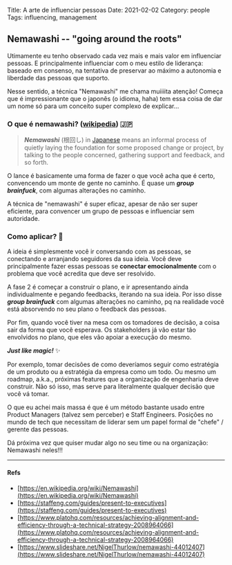 Title: A arte de influenciar pessoas 
Date: 2021-02-02
Category: people
Tags: influencing, management

## Nemawashi -- "going around the roots"

Utimamente eu tenho observado cada vez mais e mais valor em influenciar pessoas.  E principalmente influenciar com o meu estilo de liderança: baseado em consenso, na tentativa de preservar ao máximo a autonomia e liberdade das pessoas que suporto.

Nesse sentido, a técnica "Nemawashi" me chama muiiiita atenção!  Começa que é impressionante que o japonês (o idioma, haha) tem essa coisa de dar um nome só para um conceito super complexo de explicar...

### O que é nemawashi? ([wikipedia](https://en.wikipedia.org/wiki/Nemawashi)) 🇯🇵

> _**Nemawashi**_ (根回し) in [Japanese](https://en.wikipedia.org/wiki/Japanese_language "Japanese language") means an informal process of quietly laying the foundation for some proposed change or project, by talking to the people concerned, gathering support and feedback, and so forth.

O lance é basicamente uma forma de fazer o que você acha que é certo, convencendo um monte de gente no caminho.  É quase um ***group brainfuck***, com algumas alterações no caminho.

A técnica de "nemawashi" é super eficaz, apesar de não ser super eficiente, para convencer um grupo de pessoas e influenciar sem autoridade.

### Como aplicar? 📝

A ideia é simplesmente você ir conversando com as pessoas, se conectando e arranjando seguidores da sua ideia.  Você deve principalmente fazer essas pessoas se **conectar emocionalmente** com o problema que você acredita que deve ser resolvido.

A fase 2 é começar a construir o plano, e ir apresentando ainda individualmente e pegando feedbacks, iterando na sua ideia.  Por isso disse ***group brainfuck*** com algumas alterações no caminho, pq na realidade você está absorvendo no seu plano o feedback das pessoas.

Por fim, quando você tiver na mesa com os tomadores de decisão, a coisa sair da forma que você esperava.  Os stakeholders já vão estar tão envolvidos no plano, que eles vão apoiar a execução do mesmo.

***Just like magic!*** ✨

Por exemplo, tomar decisões de como deveríamos seguir como estratégia de um produto ou a estratégia da empresa como um todo.  Ou mesmo um roadmap, a.k.a., próximas features que a organização de engenharia deve construir.  Não só isso, mas serve para literalmente qualquer decisão que você vá tomar.

O que eu achei mais massa é que é um método bastante usado entre Product Managers (talvez sem perceber) e Staff Engineers.  Posições no mundo de tech que necessitam de liderar sem um papel formal de "chefe" / gerente das pessoas.

Dá próxima vez que quiser mudar algo no seu time ou na organização: Nemawashi neles!!!

----
#### Refs
- [https://en.wikipedia.org/wiki/Nemawashi](https://en.wikipedia.org/wiki/Nemawashi)
- [https://staffeng.com/guides/present-to-executives](https://staffeng.com/guides/present-to-executives)
- [https://www.platohq.com/resources/achieving-alignment-and-efficiency-through-a-technical-strategy-2008964066](https://www.platohq.com/resources/achieving-alignment-and-efficiency-through-a-technical-strategy-2008964066)
- [https://www.slideshare.net/NigelThurlow/nemawashi-44012407](https://www.slideshare.net/NigelThurlow/nemawashi-44012407)

